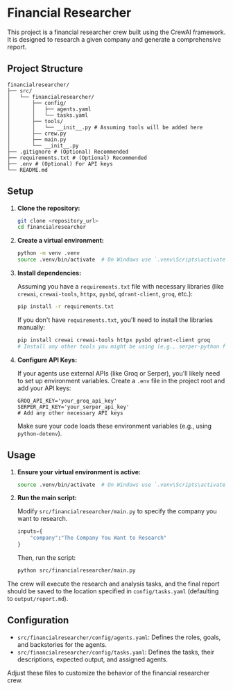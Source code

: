# Financial Researcher

This project is a financial researcher crew built using the CrewAI framework. It is designed to research a given company and generate a comprehensive report.

## Project Structure

```
financialresearcher/
├── src/
│   └── financialresearcher/
│       ├── config/
│       │   ├── agents.yaml
│       │   └── tasks.yaml
│       ├── tools/
│       │   └── __init__.py # Assuming tools will be added here
│       ├── crew.py
│       ├── main.py
│       └── __init__.py
├── .gitignore # (Optional) Recommended
├── requirements.txt # (Optional) Recommended
├── .env # (Optional) For API keys
└── README.md
```

## Setup

1.  **Clone the repository:**

    ```bash
    git clone <repository_url>
    cd financialresearcher
    ```

2.  **Create a virtual environment:**

    ```bash
    python -m venv .venv
    source .venv/bin/activate  # On Windows use `.venv\Scripts\activate`
    ```

3.  **Install dependencies:**

    Assuming you have a `requirements.txt` file with necessary libraries (like `crewai`, `crewai-tools`, `httpx`, `pysbd`, `qdrant-client`, `groq`, etc.):

    ```bash
    pip install -r requirements.txt
    ```

    If you don't have `requirements.txt`, you'll need to install the libraries manually:

    ```bash
    pip install crewai crewai-tools httpx pysbd qdrant-client groq
    # Install any other tools you might be using (e.g., serper-python for Serper)
    ```

4.  **Configure API Keys:**

    If your agents use external APIs (like Groq or Serper), you'll likely need to set up environment variables. Create a `.env` file in the project root and add your API keys:

    ```env
    GROQ_API_KEY='your_groq_api_key'
    SERPER_API_KEY='your_serper_api_key'
    # Add any other necessary API keys
    ```

    Make sure your code loads these environment variables (e.g., using `python-dotenv`).

## Usage

1.  **Ensure your virtual environment is active:**

    ```bash
    source .venv/bin/activate  # On Windows use `.venv\Scripts\activate`
    ```

2.  **Run the main script:**

    Modify `src/financialresearcher/main.py` to specify the company you want to research.

    ```python
    inputs={
        "company":"The Company You Want to Research"
    }
    ```

    Then, run the script:

    ```bash
    python src/financialresearcher/main.py
    ```

The crew will execute the research and analysis tasks, and the final report should be saved to the location specified in `config/tasks.yaml` (defaulting to `output/report.md`).

## Configuration

-   `src/financialresearcher/config/agents.yaml`: Defines the roles, goals, and backstories for the agents.
-   `src/financialresearcher/config/tasks.yaml`: Defines the tasks, their descriptions, expected output, and assigned agents.

Adjust these files to customize the behavior of the financial researcher crew. 